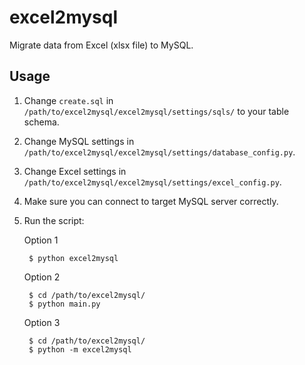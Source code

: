 excel2mysql
===========

Migrate data from Excel (xlsx file) to MySQL.


Usage
-----

1. Change `create.sql` in `/path/to/excel2mysql/excel2mysql/settings/sqls/` to your table schema.
2. Change MySQL settings in `/path/to/excel2mysql/excel2mysql/settings/database_config.py`.
3. Change Excel settings in `/path/to/excel2mysql/excel2mysql/settings/excel_config.py`.
4. Make sure you can connect to target MySQL server correctly.
5. Run the script:

    Option 1
    
        $ python excel2mysql
        
    Option 2
    
        $ cd /path/to/excel2mysql/
        $ python main.py
        
    Option 3
    
        $ cd /path/to/excel2mysql/
        $ python -m excel2mysql
